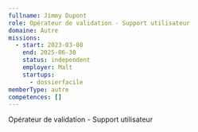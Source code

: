 ```yaml
---
fullname: Jimmy Dupont
role: Opérateur de validation - Support utilisateur
domaine: Autre
missions:
  - start: 2023-03-08
    end: 2025-06-30
    status: independent
    employer: Malt
    startups:
      - dossierfacile
memberType: autre
competences: []
---
```

Opérateur de validation - Support utilisateur

